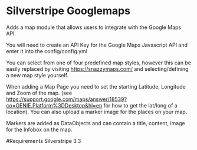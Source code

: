 # Silverstripe Googlemaps
Adds a map module that allows users to integrate with the Google Maps API.

You will need to create an API Key for the Google Maps Javascript API and enter it into the config/config.yml

You can select from one of four predefined map styles, however this can be easily replaced by visiting https://snazzymaps.com/ and selecting/defining a new map style yourself.

When adding a Map Page you need to set the starting Latitude, Longitude and Zoom of the map. (see https://support.google.com/maps/answer/18539?co=GENIE.Platform%3DDesktop&hl=en for how to get the lat/long of a location). You can also upload a marker image for the places on your map.

Markers are added as DataObjects and can contain a title, content, image for the Infobox on the map.

#Requirements
Silverstripe 3.3
